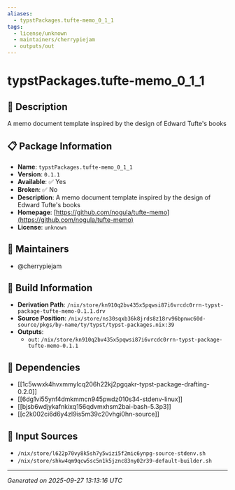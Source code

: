 ```yaml
---
aliases:
  - typstPackages.tufte-memo_0_1_1
tags:
  - license/unknown
  - maintainers/cherrypiejam
  - outputs/out
---
```


# typstPackages.tufte-memo_0_1_1

## 📝 Description

A memo document template inspired by the design of Edward Tufte's books

## 📋 Package Information

- **Name**: `typstPackages.tufte-memo_0_1_1`
- **Version**: `0.1.1`
- **Available**: ✅ Yes
- **Broken**: ✅ No
- **Description**: A memo document template inspired by the design of Edward Tufte's books
- **Homepage**: [https://github.com/nogula/tufte-memo](https://github.com/nogula/tufte-memo)
- **License**: `unknown`
## 👥 Maintainers

- @cherrypiejam


## 🔧 Build Information

- **Derivation Path**: `/nix/store/kn910q2bv435x5pqwsi87i6vrcdc0rrn-typst-package-tufte-memo-0.1.1.drv`
- **Source Position**: `/nix/store/ns30sqxb36k8jrds8z18rv96bpnwc60d-source/pkgs/by-name/ty/typst/typst-packages.nix:39`
- **Outputs**:
  - `out`:  `/nix/store/kn910q2bv435x5pqwsi87i6vrcdc0rrn-typst-package-tufte-memo-0.1.1`

## 🔗 Dependencies

- [[1c5wwxk4hvxmmylcq206h22kj2pgqakr-typst-package-drafting-0.2.0]]
- [[6dg1vi55ynf4dmkmmcn945pwdz010s34-stdenv-linux]]
- [[bjsb6wdjykafnkixq156qdvmxhsm2bai-bash-5.3p3]]
- [[c2k002ci6d6y4zl9is5m39c20vhgi0hn-source]]

## 📁 Input Sources

- `/nix/store/l622p70vy8k5sh7y5wizi5f2mic6ynpg-source-stdenv.sh`
- `/nix/store/shkw4qm9qcw5sc5n1k5jznc83ny02r39-default-builder.sh`

---
*Generated on 2025-09-27 13:13:16 UTC*
